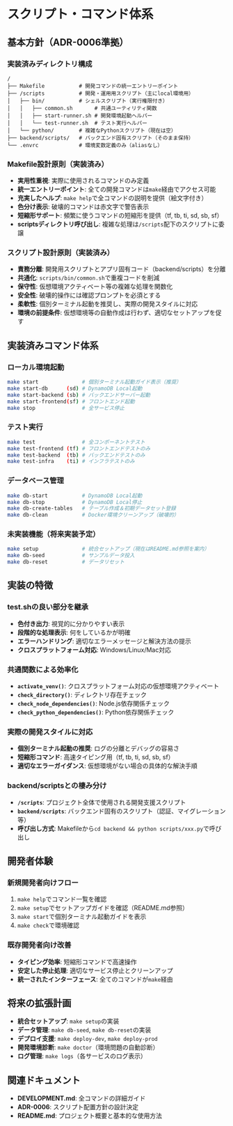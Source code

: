 # スクリプト・コマンド体系

## 基本方針（ADR-0006準拠）

### 実装済みディレクトリ構成
```
/
├── Makefile           # 開発コマンドの統一エントリーポイント
├── /scripts           # 開発・運用用スクリプト（主にlocal環境用）
│   ├── bin/           # シェルスクリプト（実行権限付き）
│   │   ├── common.sh       # 共通ユーティリティ関数
│   │   ├── start-runner.sh # 開発環境起動ヘルパー
│   │   └── test-runner.sh  # テスト実行ヘルパー
│   └── python/        # 複雑なPythonスクリプト（現在は空）
├── backend/scripts/   # バックエンド固有スクリプト（そのまま保持）
└── .envrc             # 環境変数定義のみ（aliasなし）
```

### Makefile設計原則（実装済み）
- **実用性重視**: 実際に使用されるコマンドのみ定義
- **統一エントリーポイント**: 全ての開発コマンドは`make`経由でアクセス可能
- **充実したヘルプ**: `make help`で全コマンドの説明を提供（絵文字付き）
- **色分け表示**: 破壊的コマンドは赤文字で警告表示
- **短縮形サポート**: 頻繁に使うコマンドの短縮形を提供（tf, tb, ti, sd, sb, sf）
- **scriptsディレクトリ呼び出し**: 複雑な処理は`/scripts`配下のスクリプトに委譲

### スクリプト設計原則（実装済み）
- **責務分離**: 開発用スクリプトとアプリ固有コード（backend/scripts）を分離
- **共通化**: `scripts/bin/common.sh`で重複コードを削減
- **保守性**: 仮想環境アクティベート等の複雑な処理を関数化
- **安全性**: 破壊的操作には確認プロンプトを必須とする
- **柔軟性**: 個別ターミナル起動を推奨し、実際の開発スタイルに対応
- **環境の前提条件**: 仮想環境等の自動作成は行わず、適切なセットアップを促す

## 実装済みコマンド体系

### ローカル環境起動
```bash
make start              # 個別ターミナル起動ガイド表示（推奨）
make start-db      (sd) # DynamoDB Local起動
make start-backend (sb) # バックエンドサーバー起動
make start-frontend(sf) # フロントエンド起動
make stop               # 全サービス停止
```

### テスト実行
```bash
make test               # 全コンポーネントテスト
make test-frontend (tf) # フロントエンドテストのみ
make test-backend  (tb) # バックエンドテストのみ
make test-infra    (ti) # インフラテストのみ
```

### データベース管理
```bash
make db-start           # DynamoDB Local起動
make db-stop            # DynamoDB Local停止
make db-create-tables   # テーブル作成＆初期データセット登録
make db-clean           # Docker環境クリーンアップ（破壊的）
```

### 未実装機能（将来実装予定）
```bash
make setup              # 統合セットアップ（現在はREADME.md参照を案内）
make db-seed            # サンプルデータ投入
make db-reset           # データリセット
```

## 実装の特徴

### test.shの良い部分を継承
- **色付き出力**: 視覚的に分かりやすい表示
- **段階的な処理表示**: 何をしているかが明確
- **エラーハンドリング**: 適切なエラーメッセージと解決方法の提示
- **クロスプラットフォーム対応**: Windows/Linux/Mac対応

### 共通関数による効率化
- **`activate_venv()`**: クロスプラットフォーム対応の仮想環境アクティベート
- **`check_directory()`**: ディレクトリ存在チェック
- **`check_node_dependencies()`**: Node.js依存関係チェック
- **`check_python_dependencies()`**: Python依存関係チェック

### 実際の開発スタイルに対応
- **個別ターミナル起動の推奨**: ログの分離とデバッグの容易さ
- **短縮形コマンド**: 高速タイピング用（tf, tb, ti, sd, sb, sf）
- **適切なエラーガイダンス**: 仮想環境がない場合の具体的な解決手順

### backend/scriptsとの棲み分け
- **`/scripts`**: プロジェクト全体で使用される開発支援スクリプト
- **`backend/scripts`**: バックエンド固有のスクリプト（認証、マイグレーション等）
- **呼び出し方式**: Makefileから`cd backend && python scripts/xxx.py`で呼び出し

## 開発者体験

### 新規開発者向けフロー
1. `make help`でコマンド一覧を確認
2. `make setup`でセットアップガイドを確認（README.md参照）
3. `make start`で個別ターミナル起動ガイドを表示
4. `make check`で環境確認

### 既存開発者向け改善
- **タイピング効率**: 短縮形コマンドで高速操作
- **安定した停止処理**: 適切なサービス停止とクリーンアップ
- **統一されたインターフェース**: 全てのコマンドが`make`経由

## 将来の拡張計画
- **統合セットアップ**: `make setup`の実装
- **データ管理**: `make db-seed`, `make db-reset`の実装
- **デプロイ支援**: `make deploy-dev`, `make deploy-prod`
- **開発環境診断**: `make doctor`（環境問題の自動診断）
- **ログ管理**: `make logs`（各サービスのログ表示）

## 関連ドキュメント
- **DEVELOPMENT.md**: 全コマンドの詳細ガイド
- **ADR-0006**: スクリプト配置方針の設計決定
- **README.md**: プロジェクト概要と基本的な使用方法